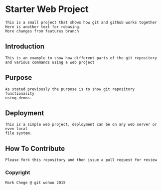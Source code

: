 # Starter Web Project
	This is a small project that shows how git and github works together
	Here is another text for rebasing.
	More changes from features branch

## Introduction
	This is an example to show how different parts of the git repository
	and various commands using a web project

## Purpose
	As stated previously the purpose is to show git repository functionality
	using demos.

## Deployment
	This is a simple web project, deployment can be on any web server or even local
	file system.

## How To Contribute
	Please fork this repository and then issue a pull request for review

### Copyright
	Mark Chege @ git wohoo 2015